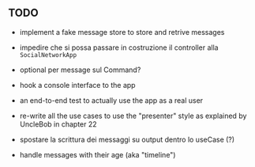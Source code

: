 ## TODO
* implement a fake message store to store and retrive messages
* impedire che si possa passare in costruzione il controller alla `SocialNetworkApp`
* optional per message sul Command?
  
* hook a console interface to the app
* an end-to-end test to actually use the app as a real user

* re-write all the use cases to use the "presenter" style as explained by UncleBob in chapter 22
* spostare la scrittura dei messaggi su output dentro lo useCase (?)
* handle messages with their age (aka "timeline")
